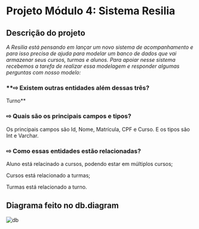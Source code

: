 # Projeto Módulo 4: Sistema Resilia



## Descrição do projeto
_A Resilia está pensando em lançar um novo sistema de
acompanhamento e para isso precisa de ajuda para modelar um
banco de dados que vai armazenar seus cursos, turmas e alunos.
Para apoiar nesse sistema recebemos a tarefa de realizar essa modelagem
e responder algumas perguntas com nosso modelo:_


### **⇨ Existem outras entidades além dessas três?
Turno**

### ⇨ Quais são os principais campos e tipos?
Os principais campos são Id, Nome, Matrícula, CPF e Curso.
E os tipos são Int e Varchar.

### ⇨ Como essas entidades estão relacionadas?
Aluno está relacinado a cursos, podendo estar em múltiplos cursos;

Cursos está relacionado a turmas;

Turmas está relacionado a turno.


##  Diagrama feito no db.diagram
![db](https://user-images.githubusercontent.com/115156601/222586551-8f05507f-95b6-4665-969b-e7fff8e061bf.png)



